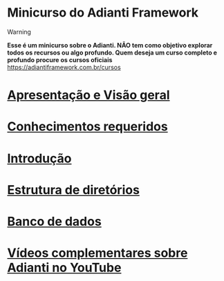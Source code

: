 # Minicurso do Adianti Framework

> [!WARNING]
> **Esse é um minicurso sobre o Adianti. NÃO tem como objetivo explorar todos os recursos ou algo profundo. Quem deseja um curso completo e profundo procure os cursos oficiais**
https://adiantiframework.com.br/cursos

# [Apresentação e Visão geral](doc/apresentacao.md)
# [Conhecimentos requeridos](doc/conhecimento_requerido.md)
# [Introdução](doc/introducao.md)
# [Estrutura de diretórios](doc/estrutra_dir.md)
# [Banco de dados](doc/banco_model.md)
# [Vídeos complementares sobre Adianti no YouTube](doc/videos_youtube.md)

